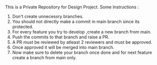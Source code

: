 This is a Private Repository for Design Project.
Some Instructions :
1. Don't create unnecessry branches.
2. You should not directly make a commit in main branch since its protected.
3. For every feature you try to develop ,create a new branch from main.
4. Push the commits to that branch and raise a PR.
5. A PR must be reviewed by atleast 2 reviewers and must be approved.
6. Once approved it will be merged into main branch.
7. Now make sure to delete your branch once done and for next feature create a branch from main only.
